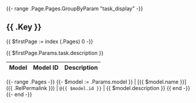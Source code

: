{{- range .Page.Pages.GroupByParam "task_display" -}}
##  {{ .Key }}

  {{ $firstPage := index (.Pages) 0 -}}

{{ $firstPage.Params.task.description }}

| Model | Model ID      | Description                  |
|-------|---------------|------------------------------|
  {{- range .Pages -}}
    {{- $model := .Params.model }}
| [{{ $model.name }}]({{ .RelPermalink }}) | `@{{ $model.id }}` | {{ $model.description }}
  {{ end -}}
{{- end -}}
